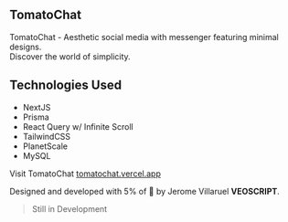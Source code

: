 ## TomatoChat

TomatoChat - Aesthetic social media with messenger featuring minimal designs. <br />
Discover the world of simplicity.

## Technologies Used
- NextJS
- Prisma
- React Query w/ Infinite Scroll
- TailwindCSS
- PlanetScale
- MySQL

Visit TomatoChat [tomatochat.vercel.app](https://tomatochat.vercel.app/)

Designed and developed with 5% of 🧠 by Jerome Villaruel **VEOSCRIPT**.

> Still in Development
